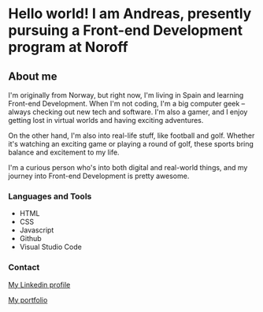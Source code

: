 <h1>Hello world! I am Andreas, presently pursuing a Front-end Development program at Noroff</h1>

<h2>About me</h2>
I'm originally from Norway, but right now, I'm living in Spain and learning Front-end Development. When I'm not coding, I'm a big computer geek – always checking out new tech and software. I'm also a gamer, and I enjoy getting lost in virtual worlds and having exciting adventures.

On the other hand, I'm also into real-life stuff, like football and golf. Whether it's watching an exciting game or playing a round of golf, these sports bring balance and excitement to my life.

I'm a curious person who's into both digital and real-world things, and my journey into Front-end Development is pretty awesome.

### Languages and Tools
- HTML
- CSS
- Javascript
- Github
- Visual Studio Code

### Contact
[My Linkedin profile](https://www.linkedin.com/in/andreas-ulvund-98066376/)

[My portfolio](https://flourishing-truffle-62886f.netlify.app/)
